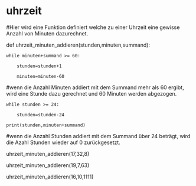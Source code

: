 # uhrzeit
#Hier wird eine Funktion definiert welche zu einer Uhrzeit eine gewisse Anzahl von Minuten dazurechnet.

def uhrzeit_minuten_addieren(stunden,minuten,summand):

    while minuten+summand >= 60:      

        stunden=stunden+1

        minuten=minuten-60

#wenn die Anzahl Minuten addiert mit dem Summand mehr als 60 ergibt, wird eine Stunde dazu gerechnet und 60 Minuten werden abgezogen.

    while stunden >= 24:

        stunden=stunden-24

    print(stunden,minuten+summand) 

#wenn die Anzahl Stunden addiert mit dem Summand über 24 beträgt, wird die Azahl Stunden wieder auf 0 zurückgesetzt.



uhrzeit_minuten_addieren(17,32,8)

uhrzeit_minuten_addieren(19,7,63)

uhrzeit_minuten_addieren(16,10,1111)
